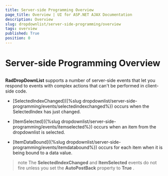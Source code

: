 ```yaml
---
title: Server-side Programming Overview
page_title: Overview | UI for ASP.NET AJAX Documentation
description: Overview
slug: dropdownlist/server-side-programming/overview
tags: overview
published: True
position: 0
---
```


# Server-side Programming Overview



## 

__RadDropDownList__ supports a number of server-side events that let you respond to events with complex actions that can't be performed in client-side code.

* [SelectedIndexChanged]({%slug dropdownlist/server-side-programming/events/selectedindexchanged%}) occurs when the SelectedIndex has just changed.

* [ItemSelected]({%slug dropdownlist/server-side-programming/events/itemselected%}) occurs when an item from the dropdownlist is selected.

* [ItemDataBound]({%slug dropdownlist/server-side-programming/events/itemdatabound%}) occurs for each item when it is being bound to a data value.

>note The __SelectedIndexChanged__ and __ItemSelected__ events do not fire unless you set the __AutoPostBack__ property to __True__ .
>

